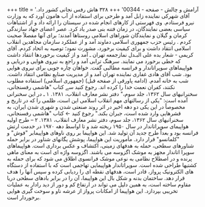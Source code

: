+++
title = 'آرامش و چالش - صفحه - 00344'
+++
۳۲۸ هاش رفس نجانی کشور داد. آقای شهرکی نماینده زابل آمد و طرحی برای استفاده از آب هامون آورد که به وزارت نیرو فرستادم. وی فهرستی از کارهای انجام شده در سیستان را ارائه داد و از اشتباهات سیاسی بعضی نمایندگان، در زمان فتنه بنی صدر یاد کرد. عصر اعضای جهاد سازندگی کرمان و گیلان و نمایندگان شوراهای اسلامی روستاها آمدند؛ برای آنها مفصلاً صحبت کردم . رئيس حزب جمهوری اسلامی دماوند آمد و از عملکرد سازمان مجاهدین انقلاب اسلامی انتقاد داشت و برای کیفیت برخورد، مشورت نمود؛ توصیه به اتحاد کردم. آقای کریمی - شعار بده على البـدل نمازجمعه تهران ـ آمد و از کیفیت برخوردها انتقاد داشت که خطی برخورد می نمایند. سرهنگ ترابی آمد و راجع به نیروی هوایی و دریایی و هواپیماهای سوپراتاندار و فرانسه مطالبی گفت. خواهان چاره جویی برای نیروی هوایی بود. شب آقای هادی غفاری نماینده تهران آمد و از مدیریت صنایع نظامی انتقاد داشت. شب به خانه آمدم. (ادامه پاورقی از صفحه قبل) (جمهوری اسلامی) استفاده مطلوب نکنند، کفران نعمت خدا را کرده اند. رجوع کنید سے کتاب "هاشمی رفسنجانی، سخنرانیهای سال ۱۳۶۲، جلد سوم،" دفتر نشر معارف انقلاب، ۱۳۸۱. ۱ ـ در این سخنرانی آمده است: "یکی از رسالتهای مهم انقلاب اسلامی این است، ظلمی را که در تاریخ و مخصوصاً در این یکی دو دهه اخیر در اثر روند صنعتی شدن و شهری شدن ایران، به قشرهایی وارد شده است، جبران بکند." رجوع کنید ← کتاب "هاشمی رفسنجانی، سخنرانیهای سال ۱۳۶۲، جلد سوم، دفتر نشر معارف انقلاب، ۱۳۸۱. ۲ – طرح اولیه هواپیمای سوپراتاندار در سال ۱۹۵۰ ریخته شد و تا اواسط دهه ۱۹۷۰ در خدمت ارتش فرانسه بود و بعداً طرح جدید آن تولید شد. این هواپیما بر روی ناوهای هواپیمابر "فوش" و "کلمانسو" قرار دارد. مأموریت این هواپیما، پوشش یگانهای شناور در برابر حمله شناورهای سطحی، حمله به هدفهای زمینی، اکتشاف و عکس برداری است. هواپیماهای سوپرا اتاندار مجهز به موشک اگزوسه می باشند. اگزوسه واژه ای است به معنای ماهی پرنده و در اصطلاح نظامی به نوعی موشک فرانسوی اطلاق می شود که برای حمله به کشتیها طراحی شده است. سوپراتاندار هواپیمایی تهاجمی است که با استفاده از دستگاه های الکترونیک پرواز، قادر است، هدفهای نقطه ای را ردیابی کرده و سپس آنها را هدف قرار دهد. ساختمان بدنه و شکل بال این هواپیما، آن را در برابر بادهای سطحی دریا مقاوم ساخته است، به همین دلیل می تواند در ارتفاع کم و دور از دید رادار به عملیات تخریبی بپردازد. این هواپیما از امکانات پرواز از عرشه ناو و سوخت گیری هوایی برخوردار است.